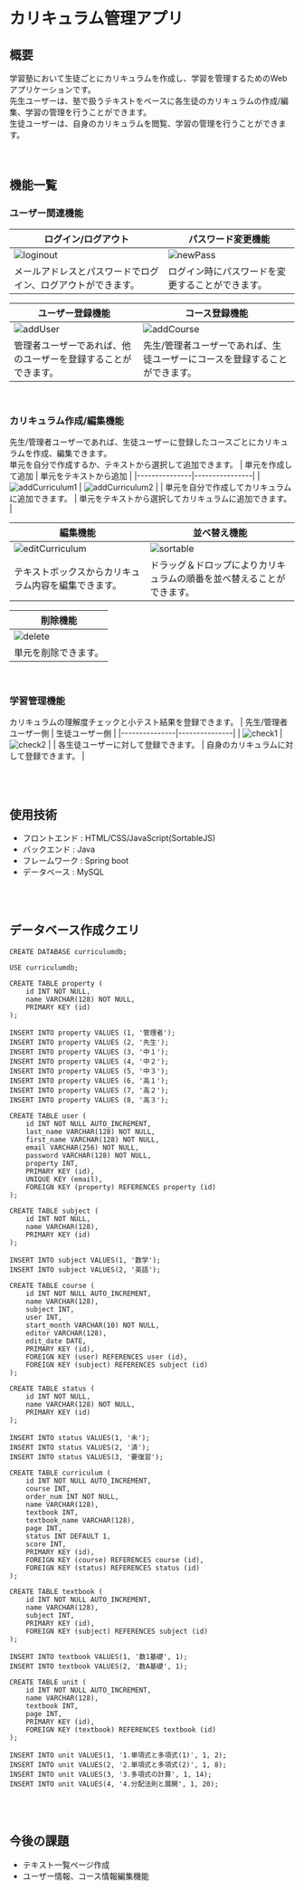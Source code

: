 # カリキュラム管理アプリ

## 概要
学習塾において生徒ごとにカリキュラムを作成し、学習を管理するためのWebアプリケーションです。<br>
先生ユーザーは、塾で扱うテキストをベースに各生徒のカリキュラムの作成/編集、学習の管理を行うことができます。<br>
生徒ユーザーは、自身のカリキュラムを閲覧、学習の管理を行うことができます。<br>
<br><br>



## 機能一覧

### ユーザー関連機能
| ログイン/ログアウト | パスワード変更機能 |
|---------------|----------------|
| ![loginout](https://github.com/user-attachments/assets/4385d7a8-1180-48db-a881-da0ead3e7c58) | ![newPass](https://github.com/user-attachments/assets/33453fad-f374-4852-a921-d2b128ba586c) |
| メールアドレスとパスワードでログイン、ログアウトができます。 | ログイン時にパスワードを変更することができます。 |

| ユーザー登録機能 | コース登録機能 |
|---------------|----------------|
| ![addUser](https://github.com/user-attachments/assets/836051e9-e116-4ed5-9999-501dafe61a88) | ![addCourse](https://github.com/user-attachments/assets/79f39412-91fb-4871-aeb5-11dff88d907e) |
| 管理者ユーザーであれば、他のユーザーを登録することができます。 | 先生/管理者ユーザーであれば、生徒ユーザーにコースを登録することができます。|

<br>

### カリキュラム作成/編集機能
先生/管理者ユーザーであれば、生徒ユーザーに登録したコースごとにカリキュラムを作成、編集できます。<br>
単元を自分で作成するか、テキストから選択して追加できます。
| 単元を作成して追加 | 単元をテキストから追加 |
|---------------|----------------|
| ![addCurriculum1](https://github.com/user-attachments/assets/520a7823-1522-4819-9820-d32eb43cea4e) | ![addCurriculum2](https://github.com/user-attachments/assets/82960c7f-2cbf-4013-8f59-38d9be0df435) |
| 単元を自分で作成してカリキュラムに追加できます。 | 単元をテキストから選択してカリキュラムに追加できます。 |

| 編集機能  | 並べ替え機能 |
|---------------|----------------|
| ![editCurriculum](https://github.com/user-attachments/assets/4afe5f1e-5e3d-4ffa-8fb7-d880a602e337) | ![sortable](https://github.com/user-attachments/assets/50c9807b-bef1-4a0d-884e-ede54408a7fb) |
| テキストボックスからカリキュラム内容を編集できます。 | ドラッグ＆ドロップによりカリキュラムの順番を並べ替えることができます。 |

| 削除機能  |
|---------------|
| ![delete](https://github.com/user-attachments/assets/de6c9db4-54a4-48bb-87cf-56b8c6bc9d62) |
| 単元を削除できます。 |

<br>

### 学習管理機能
カリキュラムの理解度チェックと小テスト結果を登録できます。
| 先生/管理者ユーザー側 | 生徒ユーザー側 |
|---------------|---------------|
| ![check1](https://github.com/user-attachments/assets/7a8e1d1a-573c-40fc-b8af-2e18eba59106) | ![check2](https://github.com/user-attachments/assets/526a5942-2249-4e63-bdab-b277b45d19d6) |
| 各生徒ユーザーに対して登録できます。 | 自身のカリキュラムに対して登録できます。 |

<br><br>



## 使用技術
- フロントエンド : HTML/CSS/JavaScript(SortableJS)
- バックエンド : Java
- フレームワーク : Spring boot
- データベース : MySQL
<br>
<br>


## データベース作成クエリ
```mysql
CREATE DATABASE curriculumdb;

USE curriculumdb;

CREATE TABLE property (
	id INT NOT NULL,
	name VARCHAR(128) NOT NULL,
	PRIMARY KEY (id)
);

INSERT INTO property VALUES (1, '管理者');
INSERT INTO property VALUES (2, '先生');
INSERT INTO property VALUES (3, '中１');
INSERT INTO property VALUES (4, '中２');
INSERT INTO property VALUES (5, '中３');
INSERT INTO property VALUES (6, '高１');
INSERT INTO property VALUES (7, '高２');
INSERT INTO property VALUES (8, '高３');

CREATE TABLE user (
	id INT NOT NULL AUTO_INCREMENT,
	last_name VARCHAR(128) NOT NULL,
	first_name VARCHAR(128) NOT NULL,
	email VARCHAR(256) NOT NULL,
	password VARCHAR(128) NOT NULL,
	property INT,
	PRIMARY KEY (id),
	UNIQUE KEY (email),
	FOREIGN KEY (property) REFERENCES property (id)
);

CREATE TABLE subject (
	id INT NOT NULL,
	name VARCHAR(128),
	PRIMARY KEY (id)
);

INSERT INTO subject VALUES(1, '数学');
INSERT INTO subject VALUES(2, '英語');

CREATE TABLE course (
	id INT NOT NULL AUTO_INCREMENT,
	name VARCHAR(128),
	subject INT,
	user INT,
	start_month VARCHAR(10) NOT NULL,
	editor VARCHAR(128),
	edit_date DATE,
	PRIMARY KEY (id),
	FOREIGN KEY (user) REFERENCES user (id),
	FOREIGN KEY (subject) REFERENCES subject (id)
);

CREATE TABLE status (
	id INT NOT NULL,
	name VARCHAR(128) NOT NULL,
	PRIMARY KEY (id)
);

INSERT INTO status VALUES(1, '未');
INSERT INTO status VALUES(2, '済');
INSERT INTO status VALUES(3, '要復習');

CREATE TABLE curriculum (
	id INT NOT NULL AUTO_INCREMENT,
	course INT,
	order_num INT NOT NULL,
	name VARCHAR(128),
	textbook INT,
	textbook_name VARCHAR(128),
	page INT,
	status INT DEFAULT 1,
	score INT,
	PRIMARY KEY (id),
	FOREIGN KEY (course) REFERENCES course (id),
	FOREIGN KEY (status) REFERENCES status (id)
);

CREATE TABLE textbook (
	id INT NOT NULL AUTO_INCREMENT,
	name VARCHAR(128),
	subject INT,
	PRIMARY KEY (id),
	FOREIGN KEY (subject) REFERENCES subject (id)
);

INSERT INTO textbook VALUES(1, '数1基礎', 1);
INSERT INTO textbook VALUES(2, '数A基礎', 1);

CREATE TABLE unit (
	id INT NOT NULL AUTO_INCREMENT,
	name VARCHAR(128),
	textbook INT,
	page INT,
	PRIMARY KEY (id),
	FOREIGN KEY (textbook) REFERENCES textbook (id)
);

INSERT INTO unit VALUES(1, '1.単項式と多項式(1)', 1, 2);
INSERT INTO unit VALUES(2, '2.単項式と多項式(2)', 1, 8);
INSERT INTO unit VALUES(3, '3.多項式の計算', 1, 14);
INSERT INTO unit VALUES(4, '4.分配法則と展開', 1, 20);
```
<br><br>



## 今後の課題
- テキスト一覧ページ作成
- ユーザー情報、コース情報編集機能
